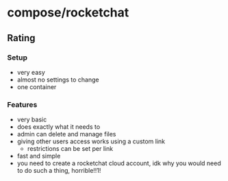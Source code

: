 # compose/rocketchat

## Rating

### Setup

- very easy
- almost no settings to change
- one container

### Features

- very basic
- does exactly what it needs to
- admin can delete and manage files
- giving other users access works using a custom link
    - restrictions can be set per link
- fast and simple
- you need to create a rocketchat cloud account, idk why you would need to do such a thing, horrible!!1!
